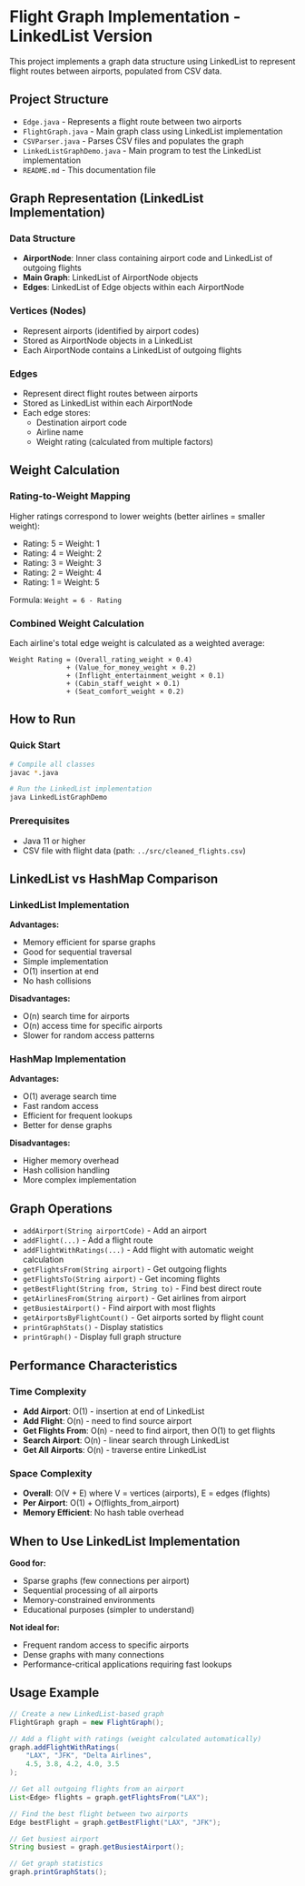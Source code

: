 # Flight Graph Implementation - LinkedList Version

This project implements a graph data structure using LinkedList to represent flight routes between airports, populated from CSV data.

## Project Structure

- `Edge.java` - Represents a flight route between two airports
- `FlightGraph.java` - Main graph class using LinkedList implementation
- `CSVParser.java` - Parses CSV files and populates the graph
- `LinkedListGraphDemo.java` - Main program to test the LinkedList implementation
- `README.md` - This documentation file

## Graph Representation (LinkedList Implementation)

### Data Structure
- **AirportNode**: Inner class containing airport code and LinkedList of outgoing flights
- **Main Graph**: LinkedList of AirportNode objects
- **Edges**: LinkedList of Edge objects within each AirportNode

### Vertices (Nodes)
- Represent airports (identified by airport codes)
- Stored as AirportNode objects in a LinkedList
- Each AirportNode contains a LinkedList of outgoing flights

### Edges
- Represent direct flight routes between airports
- Stored as LinkedList within each AirportNode
- Each edge stores:
  - Destination airport code
  - Airline name
  - Weight rating (calculated from multiple factors)

## Weight Calculation

### Rating-to-Weight Mapping
Higher ratings correspond to lower weights (better airlines = smaller weight):
- Rating: 5 = Weight: 1
- Rating: 4 = Weight: 2
- Rating: 3 = Weight: 3
- Rating: 2 = Weight: 4
- Rating: 1 = Weight: 5

Formula: `Weight = 6 - Rating`

### Combined Weight Calculation
Each airline's total edge weight is calculated as a weighted average:

```
Weight Rating = (Overall_rating_weight × 0.4)
              + (Value_for_money_weight × 0.2)
              + (Inflight_entertainment_weight × 0.1)
              + (Cabin_staff_weight × 0.1)
              + (Seat_comfort_weight × 0.2)
```

## How to Run

### Quick Start
```bash
# Compile all classes
javac *.java

# Run the LinkedList implementation
java LinkedListGraphDemo
```

### Prerequisites
- Java 11 or higher
- CSV file with flight data (path: `../src/cleaned_flights.csv`)

## LinkedList vs HashMap Comparison

### LinkedList Implementation
**Advantages:**
- Memory efficient for sparse graphs
- Good for sequential traversal
- Simple implementation
- O(1) insertion at end
- No hash collisions

**Disadvantages:**
- O(n) search time for airports
- O(n) access time for specific airports
- Slower for random access patterns

### HashMap Implementation
**Advantages:**
- O(1) average search time
- Fast random access
- Efficient for frequent lookups
- Better for dense graphs

**Disadvantages:**
- Higher memory overhead
- Hash collision handling
- More complex implementation

## Graph Operations

- `addAirport(String airportCode)` - Add an airport
- `addFlight(...)` - Add a flight route
- `addFlightWithRatings(...)` - Add flight with automatic weight calculation
- `getFlightsFrom(String airport)` - Get outgoing flights
- `getFlightsTo(String airport)` - Get incoming flights
- `getBestFlight(String from, String to)` - Find best direct route
- `getAirlinesFrom(String airport)` - Get airlines from airport
- `getBusiestAirport()` - Find airport with most flights
- `getAirportsByFlightCount()` - Get airports sorted by flight count
- `printGraphStats()` - Display statistics
- `printGraph()` - Display full graph structure

## Performance Characteristics

### Time Complexity
- **Add Airport**: O(1) - insertion at end of LinkedList
- **Add Flight**: O(n) - need to find source airport
- **Get Flights From**: O(n) - need to find airport, then O(1) to get flights
- **Search Airport**: O(n) - linear search through LinkedList
- **Get All Airports**: O(n) - traverse entire LinkedList

### Space Complexity
- **Overall**: O(V + E) where V = vertices (airports), E = edges (flights)
- **Per Airport**: O(1) + O(flights_from_airport)
- **Memory Efficient**: No hash table overhead

## When to Use LinkedList Implementation

**Good for:**
- Sparse graphs (few connections per airport)
- Sequential processing of all airports
- Memory-constrained environments
- Educational purposes (simpler to understand)

**Not ideal for:**
- Frequent random access to specific airports
- Dense graphs with many connections
- Performance-critical applications requiring fast lookups

## Usage Example

```java
// Create a new LinkedList-based graph
FlightGraph graph = new FlightGraph();

// Add a flight with ratings (weight calculated automatically)
graph.addFlightWithRatings(
    "LAX", "JFK", "Delta Airlines",
    4.5, 3.8, 4.2, 4.0, 3.5
);

// Get all outgoing flights from an airport
List<Edge> flights = graph.getFlightsFrom("LAX");

// Find the best flight between two airports
Edge bestFlight = graph.getBestFlight("LAX", "JFK");

// Get busiest airport
String busiest = graph.getBusiestAirport();

// Get graph statistics
graph.printGraphStats();
```
